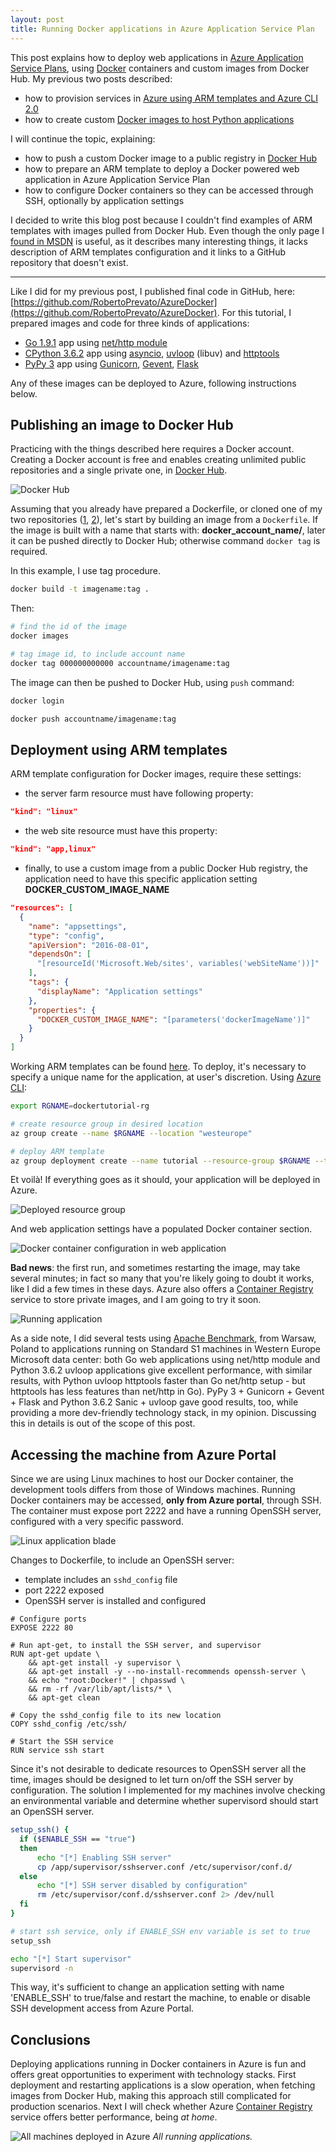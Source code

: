 ```yaml
---
layout: post
title: Running Docker applications in Azure Application Service Plan
---
```


This post explains how to deploy web applications in [Azure Application Service Plans](https://docs.microsoft.com/en-us/azure/app-service/azure-web-sites-web-hosting-plans-in-depth-overview), using [Docker](https://www.docker.com) containers and custom images from Docker Hub. My previous two posts described:
* how to provision services in [Azure using ARM templates and Azure CLI 2.0](https://robertoprevato.github.io/How-to-provision-Azure-resources-using-Azure-CLI-and-ARM-templates/)
* how to create custom [Docker images to host Python applications](https://robertoprevato.github.io/How-to-run-PyPy-powered-web-apps-in-Docker/)

I will continue the topic, explaining: 
* how to push a custom Docker image to a public registry in [Docker Hub](https://hub.docker.com)
* how to prepare an ARM template to deploy a Docker powered web application in Azure Application Service Plan
* how to configure Docker containers so they can be accessed through SSH, optionally by application settings

I decided to write this blog post because I couldn't find examples of ARM templates with images pulled from Docker Hub. Even though the only page I [found in MSDN](https://docs.microsoft.com/en-us/azure/app-service/containers/tutorial-custom-docker-image) is useful, as it describes many interesting things, it lacks description of ARM templates configuration and it links to a GitHub repository that doesn't exist.

---

Like I did for my previous post, I published final code in GitHub, here: [https://github.com/RobertoPrevato/AzureDocker](https://github.com/RobertoPrevato/AzureDocker). For this tutorial, I prepared images and code for three kinds of applications:
* [Go 1.9.1](https://golang.org) app using [net/http module](https://golang.org/pkg/net/http/)
* [CPython 3.6.2](https://www.python.org) app using [asyncio](https://docs.python.org/3/library/asyncio.html), [uvloop](https://magic.io/blog/uvloop-blazing-fast-python-networking/) (libuv) and [httptools](https://github.com/MagicStack/httptools)
* [PyPy 3](http://pypy.org) app using [Gunicorn](http://gunicorn.org), [Gevent](http://sdiehl.github.io/gevent-tutorial/#greenlets), [Flask](http://flask.pocoo.org)

Any of these images can be deployed to Azure, following instructions below.

## Publishing an image to Docker Hub
Practicing with the things described here requires a Docker account. Creating a Docker account is free and enables creating unlimited public repositories and a single private one, in [Docker Hub](https://hub.docker.com).

![Docker Hub](https://robertoprevato.github.io/images/posts/azuredocker/docker-hub-account.png)

Assuming that you already have prepared a Dockerfile, or cloned one of my two repositories ([1](https://github.com/RobertoPrevato/PyDocker), [2](https://github.com/RobertoPrevato/AzureDocker)), let's start by building an image from a `Dockerfile`. If the image is built with a name that starts with: **docker_account_name/**, later it can be pushed directly to Docker Hub; otherwise command `docker tag` is required.

In this example, I use tag procedure.
```bash
docker build -t imagename:tag .
```

Then:
```bash
# find the id of the image
docker images

# tag image id, to include account name
docker tag 000000000000 accountname/imagename:tag
```

The image can then be pushed to Docker Hub, using `push` command:

```bash
docker login

docker push accountname/imagename:tag
```

## Deployment using ARM templates
ARM template configuration for Docker images, require these settings:
* the server farm resource must have following property:
```json
"kind": "linux"
```
* the web site resource must have this property:
```json
"kind": "app,linux"
```
* finally, to use a custom image from a public Docker Hub registry, the application need to have this specific application setting **DOCKER_CUSTOM_IMAGE_NAME**

```json
"resources": [
  {
    "name": "appsettings",
    "type": "config",
    "apiVersion": "2016-08-01",
    "dependsOn": [
      "[resourceId('Microsoft.Web/sites', variables('webSiteName'))]"
    ],
    "tags": {
      "displayName": "Application settings"
    },
    "properties": {
      "DOCKER_CUSTOM_IMAGE_NAME": "[parameters('dockerImageName')]"
    }
  }
]
```

Working ARM templates can be found [here](https://github.com/RobertoPrevato/AzureDocker). To deploy, it's necessary to specify a unique name for the application, at user's discretion. Using [Azure CLI](https://robertoprevato.github.io/How-to-provision-Azure-resources-using-Azure-CLI-and-ARM-templates/):

```bash
export RGNAME=dockertutorial-rg

# create resource group in desired location
az group create --name $RGNAME --location "westeurope"

# deploy ARM template
az group deployment create --name tutorial --resource-group $RGNAME --template-file azuredeploy.json --parameters applicationName=UNIQUE_APP_NAME
```

Et voilà! If everything goes as it should, your application will be deployed in Azure.

![Deployed resource group](https://robertoprevato.github.io/images/posts/azuredocker/docker-tutorial-rg.png)

And web application settings have a populated Docker container section.

![Docker container configuration in web application](https://robertoprevato.github.io/images/posts/azuredocker/azure-docker-container.png)

**Bad news**: the first run, and sometimes restarting the image, may take several minutes; in fact so many that you're likely going to doubt it works, like I did a few times in these days. Azure also offers a [Container Registry](https://azure.microsoft.com/en-us/services/container-registry/) service to store private images, and I am going to try it soon.

![Running application](https://robertoprevato.github.io/images/posts/azuredocker/azure-working-web.png)

As a side note, I did several tests using [Apache Benchmark](http://httpd.apache.org/docs/current/programs/ab.html), from Warsaw, Poland to applications running on Standard S1 machines in Western Europe Microsoft data center: both Go web applications using net/http module and Python 3.6.2 uvloop applications give excellent performance, with similar results, with Python uvloop httptools faster than Go net/http setup - but httptools has less features than net/http in Go). PyPy 3 + Gunicorn + Gevent + Flask and Python 3.6.2 Sanic + uvloop gave good results, too, while providing a more dev-friendly technology stack, in my opinion. Discussing this in details is out of the scope of this post.

## Accessing the machine from Azure Portal

Since we are using Linux machines to host our Docker container, the development tools differs from those of Windows machines. Running Docker containers may be accessed, **only from Azure portal**, through SSH. The container must expose port 2222 and have a running OpenSSH server, configured with a very specific password.

![Linux application blade](https://robertoprevato.github.io/images/posts/azuredocker/docker-app-blade.png)

Changes to Dockerfile, to include an OpenSSH server:
* template includes an `sshd_config` file
* port 2222 exposed
* OpenSSH server is installed and configured

```docker
# Configure ports
EXPOSE 2222 80

# Run apt-get, to install the SSH server, and supervisor
RUN apt-get update \ 
    && apt-get install -y supervisor \
    && apt-get install -y --no-install-recommends openssh-server \
    && echo "root:Docker!" | chpasswd \
    && rm -rf /var/lib/apt/lists/* \
    && apt-get clean

# Copy the sshd_config file to its new location
COPY sshd_config /etc/ssh/

# Start the SSH service
RUN service ssh start
```

Since it's not desirable to dedicate resources to OpenSSH server all the time, images should be designed to let turn on/off the SSH server by configuration. The solution I implemented for my machines involve checking an environmental variable and determine whether supervisord should start an OpenSSH server.

```bash
setup_ssh() {
  if ($ENABLE_SSH == "true")
  then
      echo "[*] Enabling SSH server"
      cp /app/supervisor/sshserver.conf /etc/supervisor/conf.d/
  else
      echo "[*] SSH server disabled by configuration"
      rm /etc/supervisor/conf.d/sshserver.conf 2> /dev/null
  fi
}

# start ssh service, only if ENABLE_SSH env variable is set to true
setup_ssh

echo "[*] Start supervisor"
supervisord -n
```

This way, it's sufficient to change an application setting with name 'ENABLE_SSH' to true/false and restart the machine, to enable or disable SSH development access from Azure Portal.

## Conclusions
Deploying applications running in Docker containers in Azure is fun and offers great opportunities to experiment with technology stacks. First deployment and restarting applications is a slow operation, when fetching images from Docker Hub, making this approach still complicated for production scenarios. Next I will check whether Azure [Container Registry](https://azure.microsoft.com/en-us/services/container-registry/) service offers better performance, being *at home*.

![All machines deployed in Azure](https://robertoprevato.github.io/images/posts/azuredocker/azure-tutorial-rg-demo-apps.png)
*All running applications.*
